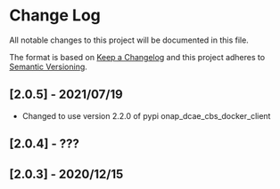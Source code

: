 # Change Log
All notable changes to this project will be documented in this file.

The format is based on [Keep a Changelog](http://keepachangelog.com/)
and this project adheres to [Semantic Versioning](http://semver.org/).

## [2.0.5] - 2021/07/19
* Changed to use version 2.2.0 of pypi onap_dcae_cbs_docker_client

## [2.0.4] - ???

## [2.0.3] - 2020/12/15
